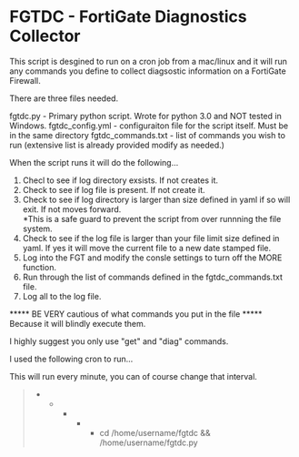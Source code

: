 # FGTDC - FortiGate Diagnostics Collector
This script is desgined to run on a cron job from a mac/linux and it will run any commands you define to 
collect diagsostic information on a FortiGate Firewall.

There are three files needed.

fgtdc.py - Primary python script.  Wrote for python 3.0 and NOT tested in Windows.
fgtdc_config.yml - configuraiton file for the script itself.  Must be in the same directory
fgtdc_commands.txt - list of commands you wish to run (extensive list is already provided modify as needed.)

When the script runs it will do the following...

1. Checl to see if log directory exsists. If not creates it.
2. Check to see if log file is present. If not create it.
3. Check to see if log directory is larger than size defined in yaml if so will exit.  If not moves forward.  
    *This is a safe guard to prevent the script from over runnning the file system.
4. Check to see if the log file is larger than your file limit size defined in yaml.  If yes it will move the current file to a new date stamped file.
5. Log into the FGT and modify the consle settings to turn off the MORE function.
6. Run through the list of commands defined in the fgtdc_commands.txt file.
7. Log all to the log file.

***** BE VERY cautious of what commands you put in the file ***** Because it will blindly execute them.

I highly suggest you only use "get" and "diag" commands.

I used the following cron to run...

This will run every minute, you can of course change that interval.

> * * * * * cd /home/username/fgtdc && /home/username/fgtdc.py
